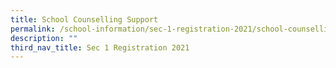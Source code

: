 ```yaml
---
title: School Counselling Support
permalink: /school-information/sec-1-registration-2021/school-counselling-support/
description: ""
third_nav_title: Sec 1 Registration 2021
---
```

